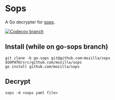 # Sops
A Go decrypter for [sops](https://github.com/mozilla/sops).

[![Codecov branch](https://img.shields.io/codecov/c/github/mozilla/sops/autrilla.svg?maxAge=2592000)]()

## Install (while on go-sops branch)
```
git clone -b go-sops git@github.com:mozilla/sops $GOPATH/src/github.com/mozilla/sops
go install github.com/mozilla/sops
```

## Decrypt
`sops -d <sops yaml file>`
